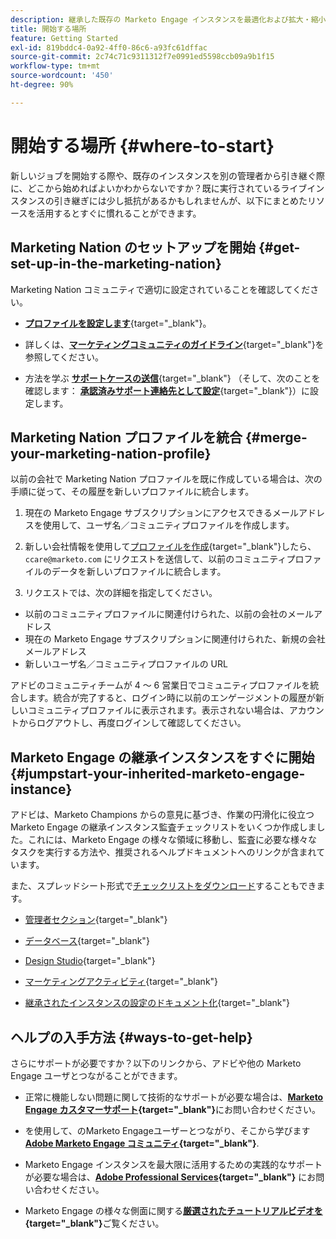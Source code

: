 ```yaml
---
description: 継承した既存の Marketo Engage インスタンスを最適化および拡大・縮小する方法について説明します。このチェックリストに従って管理者設定を監査し、データベースの健全性を維持します。
title: 開始する場所
feature: Getting Started
exl-id: 819bddc4-0a92-4ff0-86c6-a93fc61dffac
source-git-commit: 2c74c71c9311312f7e0991ed5598ccb09a9b1f15
workflow-type: tm+mt
source-wordcount: '450'
ht-degree: 90%

---
```


# 開始する場所 {#where-to-start}

新しいジョブを開始する際や、既存のインスタンスを別の管理者から引き継ぐ際に、どこから始めればよいかわからないですか？既に実行されているライブインスタンスの引き継ぎには少し抵抗があるかもしれませんが、以下にまとめたリソースを活用するとすぐに慣れることができます。

## Marketing Nation のセットアップを開始 {#get-set-up-in-the-marketing-nation}

Marketing Nation コミュニティで適切に設定されていることを確認してください。

* [**プロファイルを設定します**](https://nation.marketo.com/){target="_blank"}。

* 詳しくは、[**マーケティングコミュニティのガイドライン**](https://nation.marketo.com/t5/community-guidelines/ct-p/community-guidelines){target="_blank"}を参照してください。

* 方法を学ぶ [**サポートケースの送信**](https://nation.marketo.com/t5/Knowledgebase/Submitting-a-Support-Case-to-Marketo-Support/ta-p/252201){target="_blank"} （そして、次のことを確認します： [**承認済みサポート連絡先として設定**](https://nation.marketo.com/t5/Knowledgebase/Managing-Authorized-Support-Contacts/ta-p/254341){target="_blank"}）に設定します。

## Marketing Nation プロファイルを統合 {#merge-your-marketing-nation-profile}

以前の会社で Marketing Nation プロファイルを既に作成している場合は、次の手順に従って、その履歴を新しいプロファイルに統合します。

1. 現在の Marketo Engage サブスクリプションにアクセスできるメールアドレスを使用して、ユーザ名／コミュニティプロファイルを作成します。

1. 新しい会社情報を使用して[プロファイルを作成](https://nation.marketo.com/){target="_blank"}したら、`ccare@marketo.com` にリクエストを送信して、以前のコミュニティプロファイルのデータを新しいプロファイルに統合します。

1. リクエストでは、次の詳細を指定してください。

* 以前のコミュニティプロファイルに関連付けられた、以前の会社のメールアドレス
* 現在の Marketo Engage サブスクリプションに関連付けられた、新規の会社メールアドレス
* 新しいユーザ名／コミュニティプロファイルの URL

アドビのコミュニティチームが 4 ～ 6 営業日でコミュニティプロファイルを統合します。統合が完了すると、ログイン時に以前のエンゲージメントの履歴が新しいコミュニティプロファイルに表示されます。表示されない場合は、アカウントからログアウトし、再度ログインして確認してください。

## Marketo Engage の継承インスタンスをすぐに開始  {#jumpstart-your-inherited-marketo-engage-instance}

アドビは、Marketo Champions からの意見に基づき、作業の円滑化に役立つ Marketo Engage の継承インスタンス監査チェックリストをいくつか作成しました。これには、Marketo Engage の様々な領域に移動し、監査に必要な様々なタスクを実行する方法や、推奨されるヘルプドキュメントへのリンクが含まれています。

また、スプレッドシート形式で[チェックリストをダウンロード](/help/marketo/getting-started/inheriting-a-marketo-engage-instance/assets/adobe-marketo-engage-inherited-instance-admin-checklist.xlsx)することもできます。

* [管理者セクション](/help/marketo/getting-started/inheriting-a-marketo-engage-instance/admin-section-checklist.md){target="_blank"}

* [データベース](/help/marketo/getting-started/inheriting-a-marketo-engage-instance/database-checklist.md){target="_blank"}

* [Design Studio](/help/marketo/getting-started/inheriting-a-marketo-engage-instance/design-studio-checklist.md){target="_blank"}

* [マーケティングアクティビティ](/help/marketo/getting-started/inheriting-a-marketo-engage-instance/marketing-activities-checklist.md){target="_blank"}

* [継承されたインスタンスの設定のドキュメント化](/help/marketo/getting-started/inheriting-a-marketo-engage-instance/document-your-setup.md){target="_blank"}

## ヘルプの入手方法 {#ways-to-get-help}

さらにサポートが必要ですか？以下のリンクから、アドビや他の Marketo Engage ユーザとつながることができます。

* 正常に機能しない問題に関して技術的なサポートが必要な場合は、**[Marketo Engage カスタマーサポート](https://nation.marketo.com/t5/Support/ct-p/Support){target="_blank"}**&#x200B;にお問い合わせください。

* を使用して、のMarketo Engageユーザーとつながり、そこから学びます **[Adobe Marketo Engage コミュニティ](https://nation.marketo.com/){target="_blank"}**.

* Marketo Engage インスタンスを最大限に活用するための実践的なサポートが必要な場合は、**[Adobe Professional Services](https://business.adobe.com/products/marketo/services-support.html){target="_blank"}** にお問い合わせください。

* Marketo Engage の様々な側面に関する&#x200B;**[厳選されたチュートリアルビデオを](https://experienceleague.adobe.com/docs/marketo-learn/tutorials/overview.html?lang=ja){target="_blank"}**&#x200B;ご覧ください。
